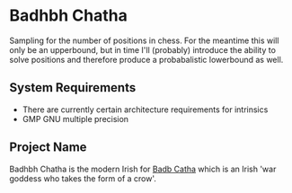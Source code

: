 # Badhbh Chatha
Sampling for the number of positions in chess. For the meantime this will only be an upperbound, but in time I'll (probably) introduce the ability to solve positions and therefore produce a probabalistic lowerbound as well.

## System Requirements
- There are currently certain architecture requirements for intrinsics
- GMP GNU multiple precision

## Project Name
Badhbh Chatha is the modern Irish for [Badb Catha](https://en.wikipedia.org/wiki/Badb) which is an Irish 'war goddess who takes the form of a crow'.

